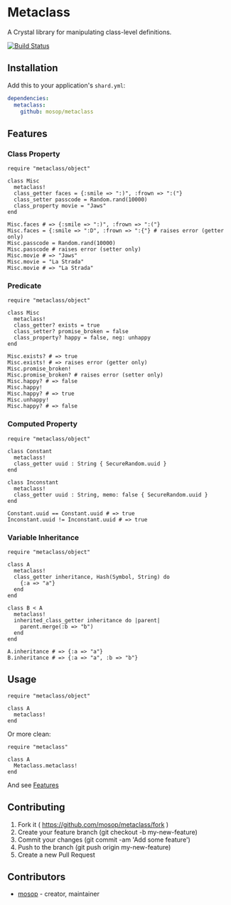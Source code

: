 # Metaclass

A Crystal library for manipulating class-level definitions.

[![Build Status](https://travis-ci.org/mosop/metaclass.svg?branch=master)](https://travis-ci.org/mosop/metaclass)

## Installation

Add this to your application's `shard.yml`:

```yaml
dependencies:
  metaclass:
    github: mosop/metaclass
```

## Features

<a name="features"></a>

### Class Property

```crystal
require "metaclass/object"

class Misc
  metaclass!
  class_getter faces = {:smile => ":)", :frown => ":("}
  class_setter passcode = Random.rand(10000)
  class_property movie = "Jaws"
end

Misc.faces # => {:smile => ":)", :frown => ":("}
Misc.faces = {:smile => ":D", :frown => ":{"} # raises error (getter only)
Misc.passcode = Random.rand(10000)
Misc.passcode # raises error (setter only)
Misc.movie # => "Jaws"
Misc.movie = "La Strada"
Misc.movie # => "La Strada"
```

### Predicate

```crystal
require "metaclass/object"

class Misc
  metaclass!
  class_getter? exists = true
  class_setter? promise_broken = false
  class_property? happy = false, neg: unhappy
end

Misc.exists? # => true
Misc.exists! # => raises error (getter only)
Misc.promise_broken!
Misc.promise_broken? # raises error (setter only)
Misc.happy? # => false
Misc.happy!
Misc.happy? # => true
Misc.unhappy!
Misc.happy? # => false
```

### Computed Property

```crystal
require "metaclass/object"

class Constant
  metaclass!
  class_getter uuid : String { SecureRandom.uuid }
end

class Inconstant
  metaclass!
  class_getter uuid : String, memo: false { SecureRandom.uuid }
end

Constant.uuid == Constant.uuid # => true
Inconstant.uuid != Inconstant.uuid # => true
```

### Variable Inheritance

```crystal
require "metaclass/object"

class A
  metaclass!
  class_getter inheritance, Hash(Symbol, String) do
    {:a => "a"}
  end
end

class B < A
  metaclass!
  inherited_class_getter inheritance do |parent|
    parent.merge(:b => "b")
  end
end

A.inheritance # => {:a => "a"}
B.inheritance # => {:a => "a", :b => "b"}
```

## Usage

```crystal
require "metaclass/object"

class A
  metaclass!
end
```

Or more clean:

```crystal
require "metaclass"

class A
  Metaclass.metaclass!
end
```

And see [Features](#features)

## Contributing

1. Fork it ( https://github.com/mosop/metaclass/fork )
2. Create your feature branch (git checkout -b my-new-feature)
3. Commit your changes (git commit -am 'Add some feature')
4. Push to the branch (git push origin my-new-feature)
5. Create a new Pull Request

## Contributors

- [mosop](https://github.com/mosop) - creator, maintainer
